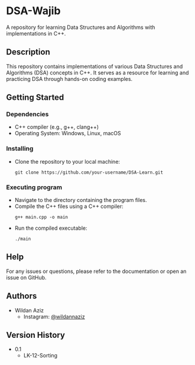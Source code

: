 # DSA-Wajib

A repository for learning Data Structures and Algorithms with implementations in C++.

## Description

This repository contains implementations of various Data Structures and Algorithms (DSA) concepts in C++. It serves as a resource for learning and practicing DSA through hands-on coding examples.

## Getting Started

### Dependencies

* C++ compiler (e.g., g++, clang++)
* Operating System: Windows, Linux, macOS

### Installing

* Clone the repository to your local machine:
    ```
    git clone https://github.com/your-username/DSA-Learn.git
    ```

### Executing program

* Navigate to the directory containing the program files.
* Compile the C++ files using a C++ compiler:
    ```
    g++ main.cpp -o main
    ```
* Run the compiled executable:
    ```
    ./main
    ```

## Help

For any issues or questions, please refer to the documentation or open an issue on GitHub.

## Authors

* Wildan Aziz
    * Instagram: [@wildannaziz](https://instagram.com/wildannaziz)

## Version History

* 0.1
    * LK-12-Sorting


